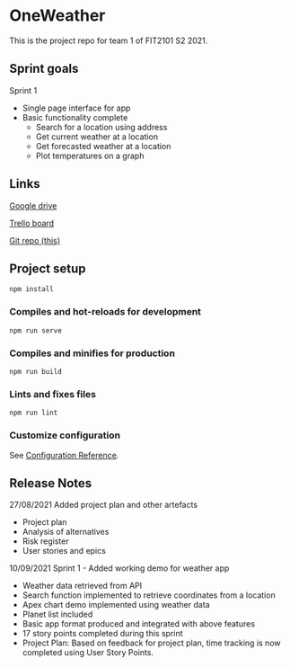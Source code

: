 # OneWeather

This is the project repo for team 1 of FIT2101 S2 2021.

## Sprint goals

Sprint 1

- Single page interface for app
- Basic functionality complete
    - Search for a location using address
    - Get current weather at a location
    - Get forecasted weather at a location
    - Plot temperatures on a graph

## Links

[Google drive](https://drive.google.com/drive/u/1/folders/0AE06mPfab3N6Uk9PVA)

[Trello board](https://trello.com/b/bZ4LVjBQ/oneweather)

[Git repo (this)](https://git.infotech.monash.edu/fit2101-s2-2021-projects/jcla0016)

## Project setup
```
npm install
```

### Compiles and hot-reloads for development
```
npm run serve
```

### Compiles and minifies for production
```
npm run build
```

### Lints and fixes files
```
npm run lint
```

### Customize configuration
See [Configuration Reference](https://cli.vuejs.org/config/).

## Release Notes

27/08/2021 Added project plan and other artefacts
- Project plan
- Analysis of alternatives
- Risk register
- User stories and epics

10/09/2021 Sprint 1 - Added working demo for weather app
- Weather data retrieved from API
- Search function implemented to retrieve coordinates from a location
- Apex chart demo implemented using weather data
- Planet list included
- Basic app format produced and integrated with above features
- 17 story points completed during this sprint
- Project Plan: Based on feedback for project plan, time tracking is now completed using User Story Points.
